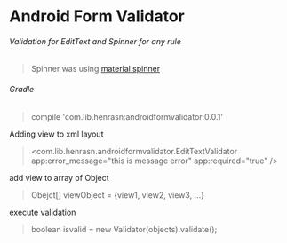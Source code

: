 # Android Form Validator

###### Validation for EditText and Spinner for any rule
>Spinner was using [material spinner](https://github.com/ganfra/MaterialSpinner)

###### Gradle
> compile 'com.lib.henrasn:androidformvalidator:0.0.1'

Adding view to xml layout
><com.lib.henrasn.androidformvalidator.EditTextValidator
>        app:error_message="this is message error"
>        app:required="true" />

add view to array of Object
>Obejct[] viewObject = {view1, view2, view3, ...}

execute validation
>boolean isvalid = new Validator(objects).validate();
